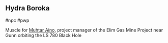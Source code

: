 ## Hydra Boroka

#npc #pwp

Muscle for [Muhtar Aino](../../../Gaming/StarsWithoutNumber/PiratesWithoutPlunder/Muhtar%20Aino.md), project manager of the Elim Gas Mine Project near Gunn orbiting the LS 780 Black Hole
